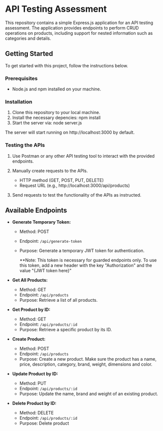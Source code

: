 # API Testing Assessment

This repository contains a simple Express.js application for an API testing assessment. The application provides endpoints to perform CRUD operations on products, including support for nested information such as categories and details.

## Getting Started

To get started with this project, follow the instructions below.

### Prerequisites

- Node.js and npm installed on your machine.

### Installation

1. Clone this repository to your local machine.
2. Install the necessary depencies: npm install
3. Start the server via: node server.js
 
The server will start running on http://localhost:3000 by default.

### Testing the APIs

1. Use Postman or any other API testing tool to interact with the provided endpoints.

2. Manually create requests to the APIs.
   - HTTP method (GET, POST, PUT, DELETE)
   - Request URL (e.g., http://localhost:3000/api/products)

4. Send requests to test the functionality of the APIs as instructed.

## Available Endpoints

- **Generate Temporary Token:**
  - Method: POST
  - Endpoint: `/api/generate-token`
  - Purpose: Generate a temporary JWT token for authentication.
 
    **Note: This token is necessary for guarded endpoints only.
    To use this token, add a new header with the key "Authorization" and the value "{JWT token here}"

- **Get All Products:**
  - Method: GET
  - Endpoint: `/api/products`
  - Purpose: Retrieve a list of all products.

- **Get Product by ID:**
  - Method: GET
  - Endpoint: `/api/products/:id`
  - Purpose: Retrieve a specific product by its ID.

- **Create Product:**
  - Method: POST
  - Endpoint: `/api/products`
  - Purpose: Create a new product. Make sure the product has a name, price, description, category, brand, weight, dimensions and color. 

- **Update Product by ID:**
  - Method: PUT
  - Endpoint: `/api/products/:id`
  - Purpose: Update the name, brand and weight of an existing product.

- **Delete Product by ID:**
  - Method: DELETE
  - Endpoint: `/api/products/:id`
  - Purpose: Delete product 



